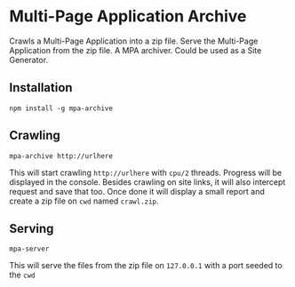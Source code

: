 # Multi-Page Application Archive

Crawls a Multi-Page Application into a zip file. Serve the Multi-Page
Application from the zip file. A MPA archiver. Could be used as a Site
Generator.

## Installation

`npm install -g mpa-archive`

## Crawling

`mpa-archive http://urlhere`

This will start crawling `http://urlhere` with `cpu/2` threads.
Progress will be displayed in the console. Besides crawling on site
links, it will also intercept request and save that too. Once done it
will display a small report and create a zip file on `cwd` named
`crawl.zip`.

## Serving

`mpa-server`

This will serve the files from the zip file on `127.0.0.1` with a port
seeded to the `cwd`
